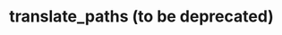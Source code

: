 ---
directive_id: 'translate_paths_deprecated'
title: 'translate_paths (to be deprecated)'
values_markdown: |
  A comma-separated list of paths to be captured as strings for translation. <strong>Note:</strong> for new files, use the new translate paths object.
description_markdown: |
  When included in this list, all plain text within the specified path will be considered a translatable string.
  
examples:
    - type: json
      code_single_line: '"translate_paths": ["*/translation"]'
      description_markdown: Smartling will tranlate content in any path ending in `translation`, such as `string/translation` `nav/translation`, etc.
        
---